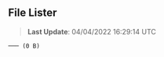 ## File Lister
<!-- File Lister Display -->
> **Last Update**: 04/04/2022 16:29:14 UTC

```
─── (0 B) 
```
<!-- File Lister Display -->
